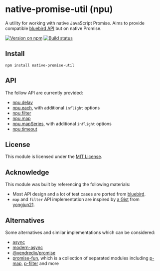 # native-promise-util (npu)
A utility for working with native JavaScript Promise. Aims to provide compatible
[bluebird API] but on native Promise.

[![Version on npm]][native-promise-util]
[![Build status]][Build workflow]


## Install
```
npm install native-promise-util
```


## API
The follow API are currently provided:
- [npu.delay](./doc/delay.md)
- [npu.each](./doc/each.md), with additional `inflight` options
- [npu.filter](./doc/filter.md)
- [npu.map](./doc/map.md)
- [npu.mapSeries](./doc/map-series.md), with additional `inflight` options
- [npu.timeout](./doc/timeout.md)

## License
This module is licensed under the [MIT License](./LICENSE).


## Acknowledge
This module was built by referencing the following materials:
- Most API design and a lot of test cases are ported from [bluebird].
- `map` and `filter` API implementation are inspired by [a Gist][1] from [yongjun21].


## Alternatives
Some alternatives and similar implementations which can be considered:
- [async]
- [modern-async]
- [@vendredix/promise]
- [promise-fun], which is a collection of separated modules including [p-map], [p-filter] and more



[1]: https://gist.github.com/yongjun21/ec0ea757b9dcbf972a351453755cadcb
[@vendredix/promise]: https://www.npmjs.com/package/@vendredix/promise
[async]: https://www.npmjs.com/package/async
[bluebird API]: http://bluebirdjs.com/docs/api-reference.html
[bluebird]: http://bluebirdjs.com/
[Build status]: https://github.com/VeryCrazyDog/native-promise-util/workflows/Node.js%20CI/badge.svg
[Build workflow]: https://github.com/VeryCrazyDog/native-promise-util/actions?query=workflow%3A%22Node.js+CI%22
[modern-async]: https://www.npmjs.com/package/modern-async
[native-promise-util]: https://www.npmjs.com/package/native-promise-util
[p-filter]: https://www.npmjs.com/package/p-filter
[p-map]: https://www.npmjs.com/package/p-map
[promise-fun]: https://github.com/sindresorhus/promise-fun#packages
[Version on npm]: https://badgen.net/npm/v/native-promise-util
[yongjun21]: https://github.com/yongjun21
